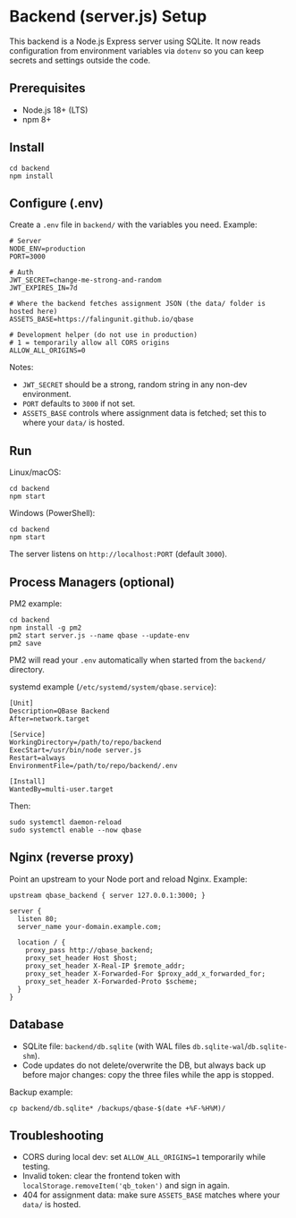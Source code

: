 # Backend (server.js) Setup

This backend is a Node.js Express server using SQLite. It now reads configuration from environment variables via `dotenv` so you can keep secrets and settings outside the code.

## Prerequisites
- Node.js 18+ (LTS)
- npm 8+

## Install
```
cd backend
npm install
```

## Configure (.env)
Create a `.env` file in `backend/` with the variables you need. Example:

```
# Server
NODE_ENV=production
PORT=3000

# Auth
JWT_SECRET=change-me-strong-and-random
JWT_EXPIRES_IN=7d

# Where the backend fetches assignment JSON (the data/ folder is hosted here)
ASSETS_BASE=https://falingunit.github.io/qbase

# Development helper (do not use in production)
# 1 = temporarily allow all CORS origins
ALLOW_ALL_ORIGINS=0
```

Notes:
- `JWT_SECRET` should be a strong, random string in any non-dev environment.
- `PORT` defaults to `3000` if not set.
- `ASSETS_BASE` controls where assignment data is fetched; set this to where your `data/` is hosted.

## Run
Linux/macOS:
```
cd backend
npm start
```

Windows (PowerShell):
```
cd backend
npm start
```

The server listens on `http://localhost:PORT` (default `3000`).

## Process Managers (optional)
PM2 example:
```
cd backend
npm install -g pm2
pm2 start server.js --name qbase --update-env
pm2 save
```
PM2 will read your `.env` automatically when started from the `backend/` directory.

systemd example (`/etc/systemd/system/qbase.service`):
```
[Unit]
Description=QBase Backend
After=network.target

[Service]
WorkingDirectory=/path/to/repo/backend
ExecStart=/usr/bin/node server.js
Restart=always
EnvironmentFile=/path/to/repo/backend/.env

[Install]
WantedBy=multi-user.target
```
Then:
```
sudo systemctl daemon-reload
sudo systemctl enable --now qbase
```

## Nginx (reverse proxy)
Point an upstream to your Node port and reload Nginx. Example:
```
upstream qbase_backend { server 127.0.0.1:3000; }

server {
  listen 80;
  server_name your-domain.example.com;

  location / {
    proxy_pass http://qbase_backend;
    proxy_set_header Host $host;
    proxy_set_header X-Real-IP $remote_addr;
    proxy_set_header X-Forwarded-For $proxy_add_x_forwarded_for;
    proxy_set_header X-Forwarded-Proto $scheme;
  }
}
```

## Database
- SQLite file: `backend/db.sqlite` (with WAL files `db.sqlite-wal`/`db.sqlite-shm`).
- Code updates do not delete/overwrite the DB, but always back up before major changes: copy the three files while the app is stopped.

Backup example:
```
cp backend/db.sqlite* /backups/qbase-$(date +%F-%H%M)/
```

## Troubleshooting
- CORS during local dev: set `ALLOW_ALL_ORIGINS=1` temporarily while testing.
- Invalid token: clear the frontend token with `localStorage.removeItem('qb_token')` and sign in again.
- 404 for assignment data: make sure `ASSETS_BASE` matches where your `data/` is hosted.

